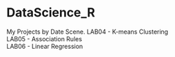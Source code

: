 # DataScience_R
My Projects by Date Scene.
LAB04 - K-means Clustering    
LAB05 - Association Rules    
LAB06 - Linear Regression    
